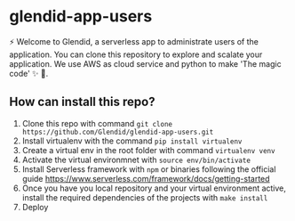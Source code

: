  
# glendid-app-users
:zap: Welcome to Glendid, a serverless app to administrate users of the application.
You can clone this repository to explore and scalate your application. 
We use AWS as cloud service and python to make 'The magic code' :sparkles: :snake:. 

## How can install this repo?
1. Clone this repo with command `git clone https://github.com/Glendid/glendid-app-users.git`
2. Install virtualenv with the command `pip install virtualenv`
3. Create a virtual env in the root folder with command `virtualenv venv`
4. Activate the virtual environmnet with `source env/bin/activate`
5. Install Serverless framework with `npm` or binaries following the official guide https://www.serverless.com/framework/docs/getting-started
6. Once you have you local repository and your virtual environment active, install the required dependencies of the projects with `make install`
7. Deploy 
